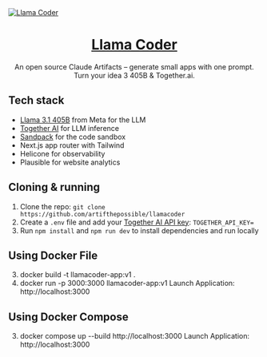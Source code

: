 <a href="https://www.llamacoder.io">
  <img alt="Llama Coder" src="./public/og-image.png">
  <h1 align="center">Llama Coder</h1>
</a>

<p align="center">
  An open source Claude Artifacts – generate small apps with one prompt. Turn your idea 3 405B & Together.ai.
</p>

## Tech stack

- [Llama 3.1 405B](https://ai.meta.com/blog/meta-llama-3-1/) from Meta for the LLM
- [Together AI](https://dub.sh/together-ai/?utm_source=example-app&utm_medium=llamacoder&utm_campaign=llamacoder-app-signup) for LLM inference
- [Sandpack](https://sandpack.codesandbox.io/) for the code sandbox
- Next.js app router with Tailwind
- Helicone for observability
- Plausible for website analytics

## Cloning & running

1. Clone the repo: `git clone https://github.com/artifthepossible/llamacoder`
2. Create a `.env` file and add your [Together AI API key](https://dub.sh/together-ai/?utm_source=example-app&utm_medium=llamacoder&utm_campaign=llamacoder-app-signup): `TOGETHER_API_KEY=`
3. Run `npm install` and `npm run dev` to install dependencies and run locally

## Using Docker File
3. docker build -t llamacoder-app:v1 .
3. docker run -p 3000:3000 llamacoder-app:v1
Launch Application: http://localhost:3000

## Using Docker Compose
3. docker compose up --build
http://localhost:3000
Launch Application: http://localhost:3000




